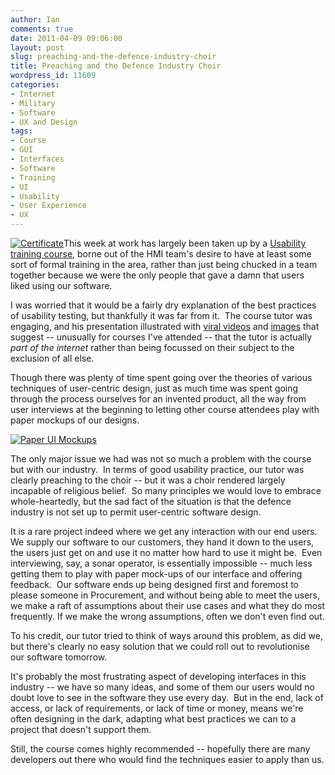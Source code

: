 ```yaml
---
author: Ian
comments: true
date: 2011-04-09 09:06:00
layout: post
slug: preaching-and-the-defence-industry-choir
title: Preaching and the Defence Industry Choir
wordpress_id: 11609
categories:
- Internet
- Military
- Software
- UX and Design
tags:
- Course
- GUI
- Interfaces
- Software
- Training
- UI
- Usability
- User Experience
- UX
---
```


[![Certificate](http://files.ianrenton.com/sites/blog/2011/04/C360_2011-04-08-16-37-29-300x225.jpg)](http://files.ianrenton.com/sites/blog/2011/04/C360_2011-04-08-16-37-29.jpg)This week at work has largely been taken up by a [Usability training course](http://userfocus.co.uk/training/lifecycle.html), borne out of the HMI team's desire to have at least some sort of formal training in the area, rather than just being chucked in a team together because we were the only people that gave a damn that users liked using our software.

I was worried that it would be a fairly dry explanation of the best practices of usability testing, but thankfully it was far from it.  The course tutor was engaging, and his presentation illustrated with [viral videos](http://www.youtube.com/watch?v=fa9DLxDtPtc) and [images](http://www.time.com/time/photogallery/0,29307,1622338_1363003,00.html) that suggest -- unusually for courses I've attended -- that the tutor is actually _part of the internet_ rather than being focussed on their subject to the exclusion of all else.

Though there was plenty of time spent going over the theories of various techniques of user-centric design, just as much time was spent going through the process ourselves for an invented product, all the way from user interviews at the beginning to letting other course attendees play with paper mockups of our designs.

[![Paper UI Mockups](http://files.ianrenton.com/sites/blog/2011/04/IMG_20110408_163144-300x225.jpg)](http://files.ianrenton.com/sites/blog/2011/04/IMG_20110408_163144.jpg)

The only major issue we had was not so much a problem with the course but with our industry.  In terms of good usability practice, our tutor was clearly preaching to the choir -- but it was a choir rendered largely incapable of religious belief.  So many principles we would love to embrace whole-heartedly, but the sad fact of the situation is that the defence industry is not set up to permit user-centric software design.

It is a rare project indeed where we get any interaction with our end users.  We supply our software to our customers, they hand it down to the users, the users just get on and use it no matter how hard to use it might be.  Even interviewing, say, a sonar operator, is essentially impossible -- much less getting them to play with paper mock-ups of our interface and offering feedback.  Our software ends up being designed first and foremost to please someone in Procurement, and without being able to meet the users, we make a raft of assumptions about their use cases and what they do most frequently. If we make the wrong assumptions, often we don't even find out.

To his credit, our tutor tried to think of ways around this problem, as did we, but there's clearly no easy solution that we could roll out to revolutionise our software tomorrow.

It's probably the most frustrating aspect of developing interfaces in this industry -- we have so many ideas, and some of them our users would no doubt love to see in the software they use every day.  But in the end, lack of access, or lack of requirements, or lack of time or money, means we're often designing in the dark, adapting what best practices we can to a project that doesn't support them.

Still, the course comes highly recommended -- hopefully there are many developers out there who would find the techniques easier to apply than us.
